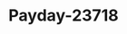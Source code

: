 ---
f_zip-code: 83705
f_state-code: ID
title: Payday-23718
f_phone: 208-333-8692
f_city-only: Boise
f_address: 725 South Vista Avenue Boise
f_location-unique-id: '23718'
slug: payday-23718
updated-on: '2024-05-30T13:46:58.046Z'
created-on: '2024-05-30T13:36:59.803Z'
published-on: '2024-05-30T13:54:32.469Z'
f_city-state: cms/city/boise-id.md
f_company: cms/company/payday.md
f_state: cms/state/idaho.md
layout: '[payday-loan].html'
tags: payday-loan
---
